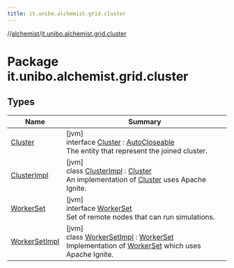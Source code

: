 ```yaml
---
title: it.unibo.alchemist.grid.cluster
---
```

//[alchemist](../../index.html)/[it.unibo.alchemist.grid.cluster](index.html)



# Package it.unibo.alchemist.grid.cluster



## Types


| Name | Summary |
|---|---|
| [Cluster](-cluster/index.html) | [jvm]<br>interface [Cluster](-cluster/index.html) : [AutoCloseable](https://docs.oracle.com/javase/8/docs/api/java/lang/AutoCloseable.html)<br>The entity that represent the joined cluster. |
| [ClusterImpl](-cluster-impl/index.html) | [jvm]<br>class [ClusterImpl](-cluster-impl/index.html) : [Cluster](-cluster/index.html)<br>An implementation of [Cluster](-cluster/index.html) uses Apache Ignite. |
| [WorkerSet](-worker-set/index.html) | [jvm]<br>interface [WorkerSet](-worker-set/index.html)<br>Set of remote nodes that can run simulations. |
| [WorkerSetImpl](-worker-set-impl/index.html) | [jvm]<br>class [WorkerSetImpl](-worker-set-impl/index.html) : [WorkerSet](-worker-set/index.html)<br>Implementation of [WorkerSet](-worker-set/index.html) which uses Apache Ignite. |

